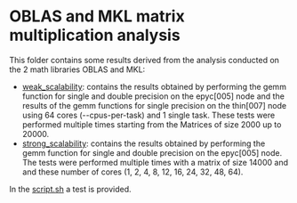 # OBLAS and MKL matrix multiplication analysis

This folder contains some results derived from the analysis conducted on the 2 math libraries OBLAS and MKL:
- [weak_scalability](): contains the results obtained by performing the gemm function for single and double precision on the epyc[005] node and the results of the gemm functions for single precision on the thin[007] node using 64 cores (--cpus-per-task) and 1 single task. These tests were performed multiple times starting from the Matrices of size 2000 up to 20000.
- [strong_scalability](): contains the results obtained by performing the gemm function for single and double precision on the epyc[005] node. The tests were performed multiple times with a matrix of size 14000 and and these number of cores (1, 2, 4, 8, 12, 16, 24, 32, 48, 64).

In the [script.sh]() a test is provided.
